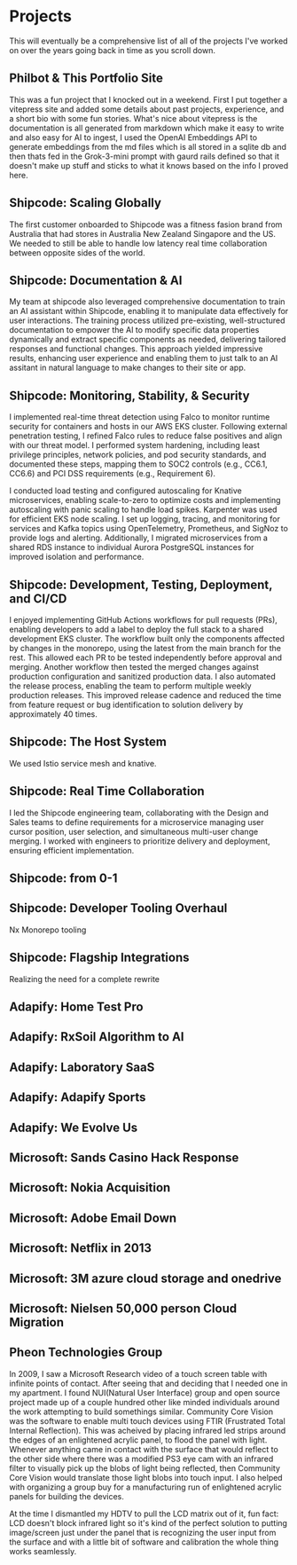 # Projects  
This will eventually be a comprehensive list of all of the projects I've worked on over the years going back in time as you scroll down.

## Philbot & This Portfolio Site
This was a fun project that I knocked out in a weekend. First I put together a vitepress site and added some details about past projects, experience, and a short bio with some fun stories. What's nice about vitepress is the documentation is all generated from markdown which make it easy to write and also easy for AI to ingest, I used the OpenAI Embeddings API to generate embeddings from the md files which is all stored in a sqlite db and then thats fed in the Grok-3-mini prompt with gaurd rails defined so that it doesn't make up stuff and sticks to what it knows based on the info I proved here.

## Shipcode: Scaling Globally
The first customer onboarded to Shipcode was a fitness fasion brand from Australia that had stores in Australia New Zealand Singapore and the US. We needed to still be able to handle low latency real time collaboration between opposite sides of the world. 

## Shipcode: Documentation & AI
My team at shipcode also leveraged comprehensive documentation to train an AI assistant within Shipcode, enabling it to manipulate data effectively for user interactions. The training process utilized pre-existing, well-structured documentation to empower the AI to modify specific data properties dynamically and extract specific components as needed, delivering tailored responses and functional changes. This approach yielded impressive results, enhancing user experience and enabling them to just talk to an AI assitant in natural language to make changes to their site or app.

## Shipcode: Monitoring, Stability, & Security
I implemented real-time threat detection using Falco to monitor runtime security for containers and hosts in our AWS EKS cluster. Following external penetration testing, I refined Falco rules to reduce false positives and align with our threat model. I performed system hardening, including least privilege principles, network policies, and pod security standards, and documented these steps, mapping them to SOC2 controls (e.g., CC6.1, CC6.6) and PCI DSS requirements (e.g., Requirement 6).

I conducted load testing and configured autoscaling for Knative microservices, enabling scale-to-zero to optimize costs and implementing autoscaling with panic scaling to handle load spikes. Karpenter was used for efficient EKS node scaling. I set up logging, tracing, and monitoring for services and Kafka topics using OpenTelemetry, Prometheus, and SigNoz to provide logs and alerting. Additionally, I migrated microservices from a shared RDS instance to individual Aurora PostgreSQL instances for improved isolation and performance.

## Shipcode: Development, Testing, Deployment, and CI/CD
I enjoyed implementing GitHub Actions workflows for pull requests (PRs), enabling developers to add a label to deploy the full stack to a shared development EKS cluster. The workflow built only the components affected by changes in the monorepo, using the latest from the main branch for the rest. This allowed each PR to be tested independently before approval and merging. Another workflow then tested the merged changes against production configuration and sanitized production data. I also automated the release process, enabling the team to perform multiple weekly production releases. This improved release cadence and reduced the time from feature request or bug identification to solution delivery by approximately 40 times.

## Shipcode: The Host System
We used Istio service mesh and knative.

## Shipcode: Real Time Collaboration
I led the Shipcode engineering team, collaborating with the Design and Sales teams to define requirements for a microservice managing user cursor position, user selection, and simultaneous multi-user change merging. I worked with engineers to prioritize delivery and deployment, ensuring efficient implementation.

## Shipcode: from 0-1


## Shipcode: Developer Tooling Overhaul
Nx Monorepo tooling

## Shipcode: Flagship Integrations

Realizing the need for a complete rewrite

## Adapify: Home Test Pro


## Adapify: RxSoil Algorithm to AI


## Adapify: Laboratory SaaS


## Adapify: Adapify Sports


## Adapify: We Evolve Us


## Microsoft: Sands Casino Hack Response


## Microsoft: Nokia Acquisition


## Microsoft: Adobe Email Down


## Microsoft: Netflix in 2013


## Microsoft: 3M azure cloud storage and onedrive


## Microsoft: Nielsen 50,000 person Cloud Migration


## Pheon Technologies Group
In 2009, I saw a Microsoft Research video of a touch screen table with infinite points of contact. After seeing that and deciding that I needed one in my apartment. I found NUI(Natural User Interface) group and open source project made up of a couple hundred other like minded individuals around the work attempting to build somethings similar. Community Core Vision was the software to enable multi touch devices using FTIR (Frustrated Total Internal Reflection). This was acheived by placing infrared led strips around the edges of an enlightened acrylic panel, to flood the panel with light. Whenever anything came in contact with the surface that would reflect to the other side where there was a modified PS3 eye cam with an infrared filter to visually pick up the blobs of light being reflected, then Community Core Vision would translate those light blobs into touch input. I also helped with organizing a group buy for a manufacturing run of enlightened acrylic panels for building the devices.

At the time I dismantled my HDTV to pull the LCD matrix out of it, fun fact: LCD doesn't block infrared light so it's kind of the perfect solution to putting image/screen just under the panel that is recognizing the user input from the surface and with a little bit of software and calibration the whole thing works seamlessly. 